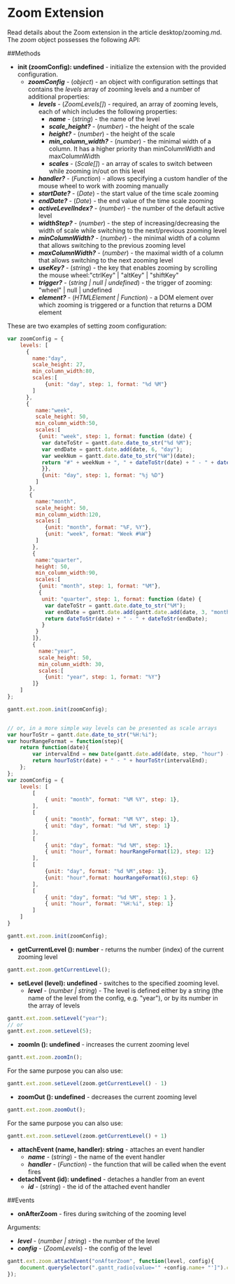 Zoom Extension
==============

Read details about the Zoom extension in the article desktop/zooming.md. <br> The *zoom* object possesses the following API:

##Methods

- <span class=submethod>**init (zoomConfig): undefined**</span> - initialize the extension with the provided configuration.
    - **_zoomConfig_** - (*object*) - an object with configuration settings that contains the *levels* array of zooming levels and a number of additional properties:
        - **_levels_** - (*ZoomLevels[]*) - required, an array of zooming levels, each of which includes the following properties:
            - **_name_** - (*string*) - the name of the level
            - **_scale_height?_** -  (*number*) - the height of the scale
            - **_height?_** -  (*number*) - the height of the scale
            - **_min_column_width?_** - (*number*) - the minimal width of a column. It has a higher priority than minColumnWidth and maxColumnWidth
            - **_scales_** - (*Scale[]*) - an array of scales to switch between while zooming in/out on this level
        - **_handler?_** - (*Function*) - allows specifying a custom handler of the mouse wheel to work with zooming manually
        - **_startDate?_** - (*Date*) - the start value of the time scale zooming
        - **_endDate?_** - (*Date*) - the end value of the time scale zooming
        - **_activeLevelIndex?_** - (*number*) - the number of the default active level
        - **_widthStep?_** - (*number*) - the step of increasing/decreasing the width of scale while switching to the next/previous zooming level
        - **_minColumnWidth?_** - (*number*) - the minimal width of a column that allows switching to the previous zooming level
        - **_maxColumnWidth?_** - (*number*) - the maximal width of a column that allows switching to the next zooming level
        - **_useKey?_** - (*string*) - the key that enables zooming by scrolling the mouse wheel:"ctrlKey" | "altKey" | "shiftKey"
        - **_trigger?_** - (*string | null | undefined*) - the trigger of zooming: "wheel" | null | undefined 
        - **_element?_** - (*HTMLElement | Function*) - a DOM element over which zooming is triggered or a function that returns a DOM element

These are two examples of setting zoom configuration:

~~~js
var zoomConfig = {
	levels: [
      {
        name:"day",
        scale_height: 27,
        min_column_width:80,
        scales:[
        	{unit: "day", step: 1, format: "%d %M"}
        ]
      },
      {
         name:"week",
         scale_height: 50,
         min_column_width:50,
         scales:[
          {unit: "week", step: 1, format: function (date) {
           var dateToStr = gantt.date.date_to_str("%d %M");
           var endDate = gantt.date.add(date, 6, "day");
           var weekNum = gantt.date.date_to_str("%W")(date);
           return "#" + weekNum + ", " + dateToStr(date) + " - " + dateToStr(endDate);
           }},
           {unit: "day", step: 1, format: "%j %D"}
         ]
       },
       {
         name:"month",
         scale_height: 50,
         min_column_width:120,
         scales:[
         	{unit: "month", format: "%F, %Y"},
         	{unit: "week", format: "Week #%W"}
         ]
        },
        {
         name:"quarter",
         height: 50,
         min_column_width:90,
         scales:[
          {unit: "month", step: 1, format: "%M"},
          {
           unit: "quarter", step: 1, format: function (date) {
            var dateToStr = gantt.date.date_to_str("%M");
            var endDate = gantt.date.add(gantt.date.add(date, 3, "month"), -1, "day");
            return dateToStr(date) + " - " + dateToStr(endDate);
           }
         }
  	    ]},
        {
          name:"year",
          scale_height: 50,
          min_column_width: 30,
          scales:[
          	{unit: "year", step: 1, format: "%Y"}
        ]}
    ]
};

gantt.ext.zoom.init(zoomConfig);


// or, in a more simple way levels can be presented as scale arrays
var hourToStr = gantt.date.date_to_str("%H:%i");
var hourRangeFormat = function(step){
	return function(date){
    	var intervalEnd = new Date(gantt.date.add(date, step, "hour") - 1)
        return hourToStr(date) + " - " + hourToStr(intervalEnd);
    };
};
var zoomConfig = {
    levels: [
        [
            { unit: "month", format: "%M %Y", step: 1},
        ],
        [
            { unit: "month", format: "%M %Y", step: 1},
            { unit: "day", format: "%d %M", step: 1}
        ],
        [
            { unit: "day", format: "%d %M", step: 1},
            { unit: "hour", format: hourRangeFormat(12), step: 12}
        ],
        [
            {unit: "day", format: "%d %M",step: 1},
            {unit: "hour",format: hourRangeFormat(6),step: 6}
        ],
        [
            { unit: "day", format: "%d %M", step: 1 },
            { unit: "hour", format: "%H:%i", step: 1}
        ]
    ]
}

gantt.ext.zoom.init(zoomConfig);
~~~

- <span class=submethod>**getCurrentLevel (): number**</span> - returns the number (index) of the current zooming level

~~~js
gantt.ext.zoom.getCurrentLevel();
~~~

- <span class=submethod>**setLevel (level): undefined**</span> - switches to the specified zooming level.
	- **_level_** - (*number | string*) - The level is defined either by a string (the name of the level from the config, e.g. "year"), or by its number in the array of levels

~~~js
gantt.ext.zoom.setLevel("year");
// or 
gantt.ext.zoom.setLevel(5);
~~~


- <span class=submethod>**zoomIn (): undefined**</span> - increases the current zooming level

~~~js
gantt.ext.zoom.zoomIn();
~~~

For the same purpose you can also use:

~~~js
gantt.ext.zoom.setLevel(zoom.getCurrentLevel() - 1)
~~~

- <span class=submethod>**zoomOut (): undefined**</span> - decreases the current zooming level

~~~js
gantt.ext.zoom.zoomOut();
~~~

For the same purpose you can also use:

~~~js
gantt.ext.zoom.setLevel(zoom.getCurrentLevel() + 1)
~~~

- <span class=submethod>**attachEvent (name, handler): string**</span> - attaches an event handler
    - **_name_** - (*string*) - the name of the event handler
    - **_handler_** - (*Function*) - the function that will be called when the event fires
- <span class=submethod>**detachEvent (id): undefined**</span> - detaches a handler from an event
    - **_id_** - (*string*) - the id of the attached event handler




##Events


- **<span class=eventname>onAfterZoom</span>** -  fires during switching of the zooming level

Arguments: 
<span class=eventarguments>

- **_level_** - (*number | string*) - the number of the level
- **_config_** - (*ZoomLevels*) - the config of the level
</span>



~~~js
gantt.ext.zoom.attachEvent("onAfterZoom", function(level, config){ 
    document.querySelector(".gantt_radio[value='" +config.name+ "']").checked = true;
}); 
~~~


